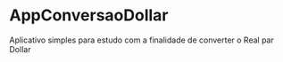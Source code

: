 # AppConversaoDollar
Aplicativo simples para estudo com a finalidade de converter o Real par Dollar
